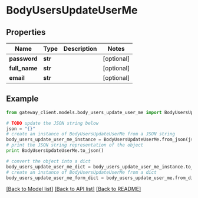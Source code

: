 # BodyUsersUpdateUserMe


## Properties

Name | Type | Description | Notes
------------ | ------------- | ------------- | -------------
**password** | **str** |  | [optional] 
**full_name** | **str** |  | [optional] 
**email** | **str** |  | [optional] 

## Example

```python
from gateway_client.models.body_users_update_user_me import BodyUsersUpdateUserMe

# TODO update the JSON string below
json = "{}"
# create an instance of BodyUsersUpdateUserMe from a JSON string
body_users_update_user_me_instance = BodyUsersUpdateUserMe.from_json(json)
# print the JSON string representation of the object
print BodyUsersUpdateUserMe.to_json()

# convert the object into a dict
body_users_update_user_me_dict = body_users_update_user_me_instance.to_dict()
# create an instance of BodyUsersUpdateUserMe from a dict
body_users_update_user_me_form_dict = body_users_update_user_me.from_dict(body_users_update_user_me_dict)
```
[[Back to Model list]](../README.md#documentation-for-models) [[Back to API list]](../README.md#documentation-for-api-endpoints) [[Back to README]](../README.md)


